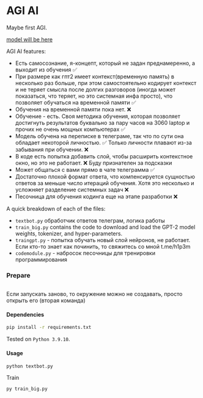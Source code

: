 # AGI AI

Maybe first AGI.




[model will be here](https://github.com/jaymody/picoGPT)



AGI AI features:
* Есть самосознание, я-концепт, который не задан преднамеренно, а выходит из обучения ✅
* При размере как гпт2 имеет контекст(временную память) в несколько раз больше, при этом самостоятельно кодирует контекст и не теряет смысла после долгих разговоров (иногда может показаться, что теряет, но это системная инфа просто), что позволяет обучаться на временной памяти ✅
* Обучения на временной памяти пока нет. ❌
* Обучение - есть. Своя методика обучения, которая позволяет достигнуть результатов буквально за пару часов на 3060 laptop и прочих не очень мощных компьютерах ✅
* Модель обучена на переписке в телеграме, так что по сути она обладает некоторой личностью. ✅ Только личности плавают из-за забывания при обучении. ❌
* В коде есть попытка добавить слой, чтобы расширить контекстное окно, но это не работает. ❌ Буду признателен за подсказки
* Может общаться с вами прямо в чате телеграмма ✅
* Достаточно плохой формат ответа, что компенсируется сущностью ответов за меньше число итераций обучения. Хотя это несколько и усложняет разделение системных задач  ❌
* Песочница для обучения кодинга еще на этапе разработки ❌

A quick breakdown of each of the files:

* `textbot.py` обработчик ответов телеграм, логика работы
* `train_big.py` contains the code to download and load the GPT-2 model weights, tokenizer, and hyper-parameters.
* `traingpt.py` - попытка обучать новый слой нейронов, не работает. Если кто-то знает как починить, то свяжитесь со мной t.me/h1p3m
* `codemodule.py` - набросок песочницы для тренировки программирования



### Prepare
```bash

```
Если запускать заново, то окружение можно не создавать, просто открыть его (вторая команда)
#### Dependencies
```bash
pip install -r requirements.txt
```
Tested on `Python 3.9.10`.

#### Usage
```bash
python textbot.py
```

Train

```bash
py train_big.py

```




